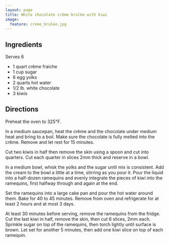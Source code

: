 ```yaml
---
layout: page
title: White chocolate crême brulée with kiwi
image:
  feature: creme_brulee.jpg
---
```


Ingredients
-----------

Serves 6

- 1 quart crême fraiche
- 1 cup sugar
- 6 egg yolks
- 2 quarts hot water
- 1/2 lb. white chocolate
- 3 kiwis

Directions
----------

Preheat the oven to 325℉.

In a medium saucepan, heat the crême and the chocolate under medium heat and bring to a boil. Make sure the chocolate is fully melted into the crême. Remove and let rest for 15 minutes.

Cut two kiwis in half then remove the skin using a spoon and cut into quarters. Cut each quarter in slices 2mm thick and reserve in a bowl.

In a medium bowl, whisk the yolks and the sugar until mix is consistent. Add the cream to the bowl a little at a time, stirring as you pour it. Pour the liquid into a half-dozen ramequins and evenly integrate the pieces of kiwi into the ramequins, first halfway through and again at the end.

Set the ramequins into a large cake pan and pour the hot water around them. Bake for 40 to 45 minutes. Remove from oven and refrigerate for at least 2 hours and at most 3 days.

At least 30 minutes before serving, remove the ramequins from the fridge. Cut the last kiwi in half, remove the skin, then cut 6 slices, 2mm each. Sprinkle sugar on top of the ramequins, then torch lightly until surface is brown. Let set for another 5 minutes, then add one kiwi slice on top of each ramequin.
